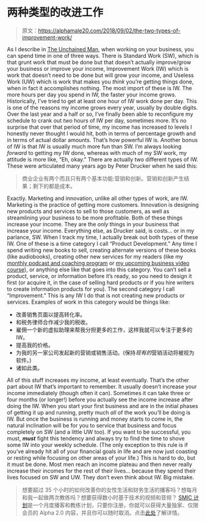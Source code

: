 # 两种类型的改进工作

> 原文：<https://alphamale20.com/2018/09/02/the-two-types-of-improvement-work/>

As I describe in [The Unchained Man](http://www.alphamalebook.com/), when working on your business, you can spend time in one of three ways. There is Standard Work (SW), which is that grunt work that must be done but that doesn’t actually improve/grow your business or improve your income, Improvement Work (IW) which is work that doesn’t need to be done but will grow your income, and Useless Work (UW) which is work that makes you *think* you’re getting things done, when in fact it accomplishes nothing. The most import of these is IW. The more hours per day you spend in IW, the faster your income grows. Historically, I’ve tried to get at least one hour of IW work done per day. This is one of the reasons my income grows every year, usually by double digits.
Over the last year and a half or so, I’ve finally been able to reconfigure my schedule to crank out *two* hours of IW per day, sometimes more. It’s no surprise that over that period of time, my income has increased to levels I honestly never thought I would hit, both in terms of percentage growth and in terms of actual dollar amounts.
That’s how powerful IW is.
Another bonus of IW is that IW is usually much more fun than SW. I’m always looking *forward* to getting my IW done, whereas with much of my SW work, my attitude is more like, “Eh, okay.”
There are actually two different types of IW. These were articulated many years ago by Peter Drucker when he said this:

> 商业企业有两个而且只有两个基本功能:营销和创新。营销和创新产生结果；剩下的都是成本。

Exactly. Marketing and innovation, unlike all other types of work, are IW. Marketing is the practice of getting more customers. Innovation is designing new products and services to sell to those customers, as well as streamlining your business to be more profitable.
Both of these things increase your income. They are the *only* things in your business that increase your income. Everything else, as Drucker said, is costs… or in my parlance, SW.
When I track my time, I actually break out both types of these IW.
One of these is a time category I call “Product Development.” Any time I spend writing new books to sell, creating alternate versions of these books (like audiobooks), creating other new services for my readers (like my [monthly podcast and coaching program](http://www.joinsmic.com/) or [my upcoming business video course](http://www.blackdragonblog.com/2018/08/20/announcing-the-alpha-2-0-business-online-video-course/)), or anything else like that goes into this category. You can’t sell a product, service, or information before it’s ready, so you need to design it first (or acquire it, in the case of selling hard products or if you hire writers to create information products for you).
The second category I call “Improvement.” This is any IW I do that is not creating new products or services. Examples of work in this category would be things like:

*   改善销售页面以提高转化率。
*   和税务律师合作减少我的税收。
*   雇佣一个新的虚拟助理来帮我分担更多的工作，这样我就可以专注于更多的 IW。
*   提高我的价格。
*   为我的另一家公司发起新的营销或销售活动。(保持*现有的*营销活动将被视为软件。)
*   诸如此类。

All of this stuff increases my income, at least eventually. That’s the other part about IW that’s important to remember. It usually doesn’t increase your income immediately (though often it can). Sometimes it can take three or four months (or longer!) before you actually see the income increase after doing the IW.
When you start your first business and are in the initial phases of getting it up and running, pretty much *all* of the work you’ll be doing is IW. But once the business is running and money starts to come in, the natural inclination will be for you to service that business and focus completely on SW (and a little UW too).
If you want to be successful, you must, ***must*** fight this tendency and always try to find the time to shove some IW into your weekly schedule. (The only exception to this rule is if you’ve already hit all of your financial goals in life and are now just coasting or resting while focusing on other areas of your life.)
This is hard to do, but it must be done. Most men reach an income plateau and then never really increase their incomes for the rest of their lives… because they spend their lives focused on SW and UW. They don’t even think about IW. Big mistake.

> 想要超过 35 个小时的如何改善你的女性生活和财务生活的播客吗？想每月和我一起做两次教练吗？想要获得数小时基于技术的视频和音频？ [SMIC 计划](https://alphamale20.kartra.com/page/vIL17)是一个月度播客和教练计划，只要你注册，你就可以获得大量独家、仅限会员的 Alpha 2.0 内容，并且你可以随时取消。点击[此处](https://alphamale20.kartra.com/page/vIL17)了解详情。